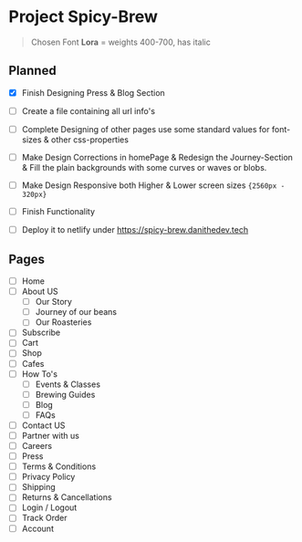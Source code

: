 # Project Spicy-Brew

> Chosen Font **Lora** = weights 400-700, has italic

## Planned
- [x] Finish Designing Press & Blog Section
- [ ] Create a file containing all url info's
- [ ] Complete Designing of other pages use some standard values for font-sizes & other css-properties
- [ ] Make Design Corrections in homePage & Redesign the Journey-Section & Fill the plain backgrounds with some curves or waves or blobs.

- [ ] Make Design Responsive both Higher & Lower screen sizes `{2560px - 320px}`
- [ ] Finish Functionality
- [ ] Deploy it to netlify under https://spicy-brew.danithedev.tech

## Pages

- [ ] Home
- [ ] About US
    - [ ] Our Story
    - [ ] Journey of our beans
    - [ ] Our Roasteries
- [ ] Subscribe
- [ ] Cart
- [ ] Shop
- [ ] Cafes
- [ ] How To's
    - [ ] Events & Classes
    - [ ] Brewing Guides
    - [ ] Blog
    - [ ] FAQs
- [ ] Contact US
- [ ] Partner with us
- [ ] Careers
- [ ] Press
- [ ] Terms & Conditions
- [ ] Privacy Policy
- [ ] Shipping
- [ ] Returns & Cancellations
- [ ] Login / Logout
- [ ] Track Order
- [ ] Account